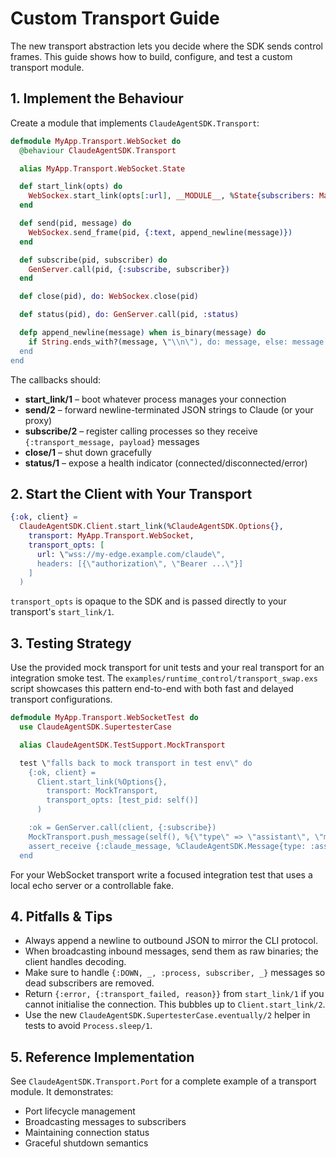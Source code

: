 # Custom Transport Guide

The new transport abstraction lets you decide where the SDK sends control frames. This guide shows how to build, configure, and test a custom transport module.

## 1. Implement the Behaviour

Create a module that implements `ClaudeAgentSDK.Transport`:

```elixir
defmodule MyApp.Transport.WebSocket do
  @behaviour ClaudeAgentSDK.Transport

  alias MyApp.Transport.WebSocket.State

  def start_link(opts) do
    WebSockex.start_link(opts[:url], __MODULE__, %State{subscribers: MapSet.new(), opts: opts})
  end

  def send(pid, message) do
    WebSockex.send_frame(pid, {:text, append_newline(message)})
  end

  def subscribe(pid, subscriber) do
    GenServer.call(pid, {:subscribe, subscriber})
  end

  def close(pid), do: WebSockex.close(pid)

  def status(pid), do: GenServer.call(pid, :status)

  defp append_newline(message) when is_binary(message) do
    if String.ends_with?(message, \"\\n\"), do: message, else: message <> \"\\n\"
  end
end
```

The callbacks should:

- **start_link/1** – boot whatever process manages your connection
- **send/2** – forward newline-terminated JSON strings to Claude (or your proxy)
- **subscribe/2** – register calling processes so they receive `{:transport_message, payload}` messages
- **close/1** – shut down gracefully
- **status/1** – expose a health indicator (connected/disconnected/error)

## 2. Start the Client with Your Transport

```elixir
{:ok, client} =
  ClaudeAgentSDK.Client.start_link(%ClaudeAgentSDK.Options{},
    transport: MyApp.Transport.WebSocket,
    transport_opts: [
      url: \"wss://my-edge.example.com/claude\",
      headers: [{\"authorization\", \"Bearer ...\"}]
    ]
  )
```

`transport_opts` is opaque to the SDK and is passed directly to your transport's `start_link/1`.

## 3. Testing Strategy

Use the provided mock transport for unit tests and your real transport for an integration smoke test. The `examples/runtime_control/transport_swap.exs` script showcases this pattern end-to-end with both fast and delayed transport configurations.

```elixir
defmodule MyApp.Transport.WebSocketTest do
  use ClaudeAgentSDK.SupertesterCase

  alias ClaudeAgentSDK.TestSupport.MockTransport

  test \"falls back to mock transport in test env\" do
    {:ok, client} =
      Client.start_link(%Options{},
        transport: MockTransport,
        transport_opts: [test_pid: self()]
      )

    :ok = GenServer.call(client, {:subscribe})
    MockTransport.push_message(self(), %{\"type\" => \"assistant\", \"message\" => %{\"content\" => \"hi\"}})
    assert_receive {:claude_message, %ClaudeAgentSDK.Message{type: :assistant}}
  end
```

For your WebSocket transport write a focused integration test that uses a local echo server or a controllable fake.

## 4. Pitfalls & Tips

- Always append a newline to outbound JSON to mirror the CLI protocol.
- When broadcasting inbound messages, send them as raw binaries; the client handles decoding.
- Make sure to handle `{:DOWN, _, :process, subscriber, _}` messages so dead subscribers are removed.
- Return `{:error, {:transport_failed, reason}}` from `start_link/1` if you cannot initialise the connection. This bubbles up to `Client.start_link/2`.
- Use the new `ClaudeAgentSDK.SupertesterCase.eventually/2` helper in tests to avoid `Process.sleep/1`.

## 5. Reference Implementation

See `ClaudeAgentSDK.Transport.Port` for a complete example of a transport module. It demonstrates:

- Port lifecycle management
- Broadcasting messages to subscribers
- Maintaining connection status
- Graceful shutdown semantics
